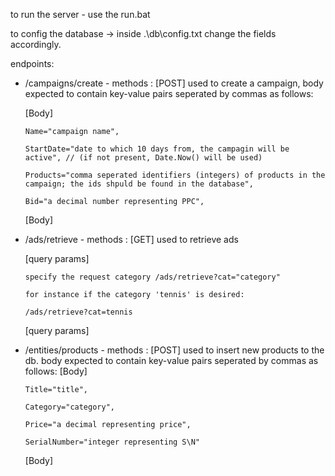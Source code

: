 to run the server - use the run.bat

to config the database -> inside .\db\config.txt change the fields accordingly.

endpoints:
* /campaigns/create - methods : [POST] 
used to create a campaign, body expected to contain key-value pairs seperated by commas as follows:

  [Body]

      Name="campaign name",

      StartDate="date to which 10 days from, the campagin will be active", // (if not present, Date.Now() will be used)

      Products="comma seperated identifiers (integers) of products in the campaign; the ids shpuld be found in the database",

      Bid="a decimal number representing PPC",

  [Body]
  
* /ads/retrieve - methods : [GET]
 used to retrieve ads 
 
   [query params]

      specify the request category /ads/retrieve?cat="category"

      for instance if the category 'tennis' is desired:

      /ads/retrieve?cat=tennis

   [query params]
  
* /entities/products - methods : [POST]
  used to insert new products to the db. body expected to contain key-value pairs seperated by commas as follows:
  [Body]
  
      Title="title",

      Category="category",

      Price="a decimal representing price",
      
      SerialNumber="integer representing S\N"
    
  [Body]
    
<!--     
 * /entities/campaign - methods : [GET]
  used to retrieve campaign details from the db.
  <Body>
    Title=<title>
    Category=<category>
    Price=<a decimal representing price>
  </Body> -->
    
  
  
  
  
 
  
 
 
